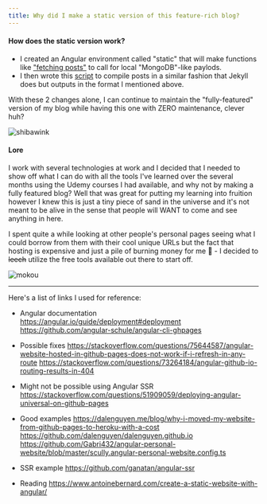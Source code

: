 ```yaml
---
title: Why did I make a static version of this feature-rich blog?
---
```

#### How does the static version work?
- I created an Angular environment called "static" that will make functions like ["fetching posts"](https://github.com/parklez/blog/commit/3077856fa84ce1a038bed5bfc336ef53b3615497#diff-09332a8008ef020b3debfe12146fc06830c396342256f440176e66ebe8863ca7) to call for local "MongoDB"-like paylods.
- I then wrote this [script](https://github.com/parklez/blog/commit/3077856fa84ce1a038bed5bfc336ef53b3615497#diff-b4129de25ae7aeb8dc1f859f0654702b1cacbcaec1d5fb9f50d562ce363a6c45) to compile posts in a similar fashion that Jekyll does but outputs in the format I mentioned above.

With these 2 changes alone, I can continue to maintain the "fully-featured" version of my blog while having this one with ZERO maintenance, clever huh?

![shibawink](https://cdn.frankerfacez.com/emoticon/224668/2)

#### Lore
I work with several technologies at work and I decided that I needed to show off what I can do with all the tools I've learned over the several months using the Udemy courses I had available, and why not by making a fully featured blog? Well that was great for putting my learning into fruition however I knew this is just a tiny piece of sand in the universe and it's not meant to be alive in the sense that people will WANT to come and see anything in here.

I spent quite a while looking at other people's personal pages seeing what I could borrow from them with their cool unique URLs but the fact that hosting is expensive and just a pile of burning money for me 💸 - I decided to ~~leech~~ utilize the free tools available out there to start off.

![mokou](https://cdn.frankerfacez.com/emoticon/248549/4)


---
Here's a list of links I used for reference:
- Angular documentation
https://angular.io/guide/deployment#deployment
https://github.com/angular-schule/angular-cli-ghpages

- Possible fixes
https://stackoverflow.com/questions/75644587/angular-website-hosted-in-github-pages-does-not-work-if-i-refresh-in-any-route
https://stackoverflow.com/questions/73264184/angular-github-io-routing-results-in-404

- Might not be possible using Angular SSR
https://stackoverflow.com/questions/51909059/deploying-angular-universal-on-github-pages

- Good examples
https://dalenguyen.me/blog/why-i-moved-my-website-from-github-pages-to-heroku-with-a-cost
https://github.com/dalenguyen/dalenguyen.github.io
https://github.com/Gabri432/angular-personal-website/blob/master/scully.angular-personal-website.config.ts

- SSR example
https://github.com/ganatan/angular-ssr

- Reading
https://www.antoinebernard.com/create-a-static-website-with-angular/
